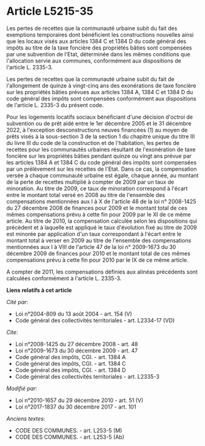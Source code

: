 # Article L5215-35

Les pertes de recettes que la communauté urbaine subit du fait des exemptions temporaires dont bénéficient les constructions
nouvelles ainsi que les locaux visés aux articles 1384 C et 1384 D du code général des impôts au titre de la taxe foncière
des propriétés bâties sont compensées par une subvention de l'Etat, déterminée dans les mêmes conditions que l'allocation
servie aux communes, conformément aux dispositions de l'article L. 2335-3. 

Les pertes de recettes que la communauté urbaine subit du fait de l'allongement de quinze à vingt-cinq ans des exonérations
de taxe foncière sur les propriétés bâties prévues aux articles 1384 A, 1384 C et 1384 D du code général des impôts sont
compensées conformément aux dispositions de l'article L. 2335-3 du présent code. 

Pour les logements locatifs sociaux bénéficiant d'une décision d'octroi de subvention ou de prêt aidé entre le 1er décembre
2005 et le 31 décembre 2022, à l'exception desconstructions neuves financées (1) au moyen de prêts visés à la sous-section 3
de la section 1 du chapitre unique du titre III du livre III du code de la construction et de l'habitation, les pertes de
recettes pour les communautés urbaines résultant de l'exonération de taxe foncière sur les propriétés bâties pendant quinze
ou vingt ans prévue par les articles 1384 A et 1384 C du code général des impôts sont compensées par un prélèvement sur les
recettes de l'Etat. Dans ce cas, la compensation versée à chaque communauté urbaine est égale, chaque année, au montant de la
perte de recettes multiplié à compter de 2009 par un taux de minoration. Au titre de 2009, ce taux de minoration correspond à
l'écart entre le montant total versé en 2008 au titre de l'ensemble des compensations mentionnées aux I à X de l'article 48
de la loi n° 2008-1425 du 27 décembre 2008 de finances pour 2009 et le montant total de ces mêmes compensations prévu à cette
fin pour 2009 par le XI de ce même article. Au titre de 2010, la compensation calculée selon les dispositions qui précèdent
et à laquelle est appliqué le taux d'évolution fixé au titre de 2009 est minorée par application d'un taux correspondant à
l'écart entre le montant total à verser en 2009 au titre de l'ensemble des compensations mentionnées aux I à VIII de
l'article 47 de la loi n° 2009-1673 du 30 décembre 2009 de finances pour 2010 et le montant total de ces mêmes compensations
prévu à cette fin pour 2010 par le IX de ce même article. 

A compter de 2011, les compensations définies aux alinéas précédents sont calculées conformément à l'article L. 2335-3.

**Liens relatifs à cet article**

_Cité par_:

  - Loi n°2004-809 du 13 août 2004 - art. 154 (V)
  - Code général des collectivités territoriales - art. L2334-17 (VD)

_Cite_:

  - Loi n°2008-1425 du 27 décembre 2008 - art. 48
  - Loi n°2009-1673 du 30 décembre 2009 - art. 47
  - Code général des impôts, CGI. - art. 1384 A
  - Code général des impôts, CGI. - art. 1384 C
  - Code général des impôts, CGI. - art. 1384 D
  - Code général des collectivités territoriales - art. L2335-3

_Modifié par_:

  - Loi n°2010-1657 du 29 décembre 2010 - art. 51 (V)
  - Loi n°2017-1837 du 30 décembre 2017 - art. 101

_Anciens textes_:

  - CODE DES COMMUNES. - art. L253-5 (M)
  - CODE DES COMMUNES. - art. L253-5 (Ab)
